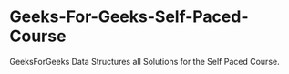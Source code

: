 # Geeks-For-Geeks-Self-Paced-Course
GeeksForGeeks Data Structures all Solutions for the Self Paced Course.
